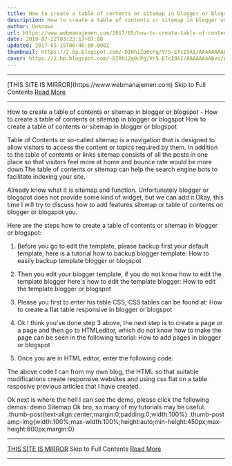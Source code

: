 ```yaml
---
title: How to create a table of contents or sitemap in blogger or blogspot
description: How to create a table of contents or sitemap in blogger or blogspot
author: Unknown
url: https://www.webmanajemen.com/2017/05/how-to-create-table-of-contents-or-sitemap-blogger.html
date: 2019-07-22T03:23:17+07:00
updated: 2017-05-15T06:46:00.000Z
thumbnail: https://2.bp.blogspot.com/-DIRhiZq0cPg/Vr5-ETcI9AI/AAAAAAAABvo/pwTQPnRlg60/s640/gambar-sitemap-blogger-min.jpg
cover: https://2.bp.blogspot.com/-DIRhiZq0cPg/Vr5-ETcI9AI/AAAAAAAABvo/pwTQPnRlg60/s640/gambar-sitemap-blogger-min.jpg
---
```


<hr/> [THIS SITE IS MIRROR](https://www.webmanajemen.com) Skip to Full Contents <a href="https://www.webmanajemen.com/2017/05/how-to-create-table-of-contents-or-sitemap-blogger.html" rel="follow" class="button" id="read-more">Read More</a> <hr/> How to create a table of contents or sitemap in blogger or blogspot - How to create a table of contents or sitemap in blogger or blogspot How to create a table of contents or sitemap in blogger or blogspot



  Table of Contents or so-called sitemap is a navigation that is designed to allow visitors to access the content or topics required by them. In addition to the table of contents or links sitemap consists of all the posts in one place so that visitors feel more at home and bounce rate would be more down.The table of contents or sitemap can help the search engine bots to facilitate indexing your site.

 Already know what it is sitemap and function. Unfortunately blogger or blogspot does not provide some kind of widget, but we can add it.Okay, this time I will try to discuss how to add features sitemap or table of contents on blogger or blogspot you.

 Here are the steps how to create a table of contents or sitemap in blogger or blogspot:
1. Before you go to edit the template, please backup first your default template, here is a tutorial how to backup blogger template:
How to easily backup template blogger or blogspot

 2. Then you edit your blogger template, if you do not know how to edit the template blogger here's how to edit the template blogger:
How to edit the template blogger or blogspot

 3. Please you first to enter his table CSS, CSS tables can be found at:
How to create a flat table responsive in blogger or blogspot

 4. Ok I think you've done step 3 above, the next step is to create a page or a page and then go to HTMLeditor, which do not know how to make the page can be seen in the following tutorial:
How to add pages in blogger or blogspot

 5. Once you are in HTML editor, enter the following code:

The above code I can from my own blog, the HTML so that suitable modifications create responsive websites and using css flat on a table resposive previous articles that I have created.

 Ok next is where the hell I can see the demo, please click the following demos:
demo Sitemap
Ok bro, so many of my tutorials may be useful.
.thumb-post{text-align:center;margin:0;padding:0;width:100%} .thumb-post amp-img{width:100%;max-width:100%;height:auto;min-height:450px;max-height:600px;margin:0} <hr/> [THIS SITE IS MIRROR](https://www.webmanajemen.com) Skip to Full Contents <a href="https://www.webmanajemen.com/2017/05/how-to-create-table-of-contents-or-sitemap-blogger.html" rel="follow" class="button" id="read-more">Read More</a> <hr/>